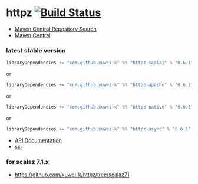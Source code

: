 # httpz [![Build Status](https://travis-ci.org/xuwei-k/httpz.svg?branch=master)](https://travis-ci.org/xuwei-k/httpz)

- [Maven Central Repository Search](http://search.maven.org/#search%7Cga%7C1%7Cg%3A%22com.github.xuwei-k%22)
- [Maven Central](http://repo1.maven.org/maven2/com/github/xuwei-k/)


### latest stable version

```scala
libraryDependencies += "com.github.xuwei-k" %% "httpz-scalaj" % "0.6.1"
```

or

```scala
libraryDependencies += "com.github.xuwei-k" %% "httpz-apache" % "0.6.1"
```

or

```scala
libraryDependencies += "com.github.xuwei-k" %% "httpz-native" % "0.6.1"
```

or

```scala
libraryDependencies += "com.github.xuwei-k" %% "httpz-async" % "0.6.1"
```


- [API Documentation](https://oss.sonatype.org/service/local/repositories/releases/archive/com/github/xuwei-k/httpz-all_2.11/0.6.1/httpz-all_2.11-0.6.1-javadoc.jar/!/index.html)
- [sxr](https://oss.sonatype.org/service/local/repositories/releases/archive/com/github/xuwei-k/httpz-all_2.11/0.6.1/httpz-all_2.11-0.6.1-sxr.jar/!/index.html)


### for scalaz 7.1.x
- <https://github.com/xuwei-k/httpz/tree/scalaz71>
